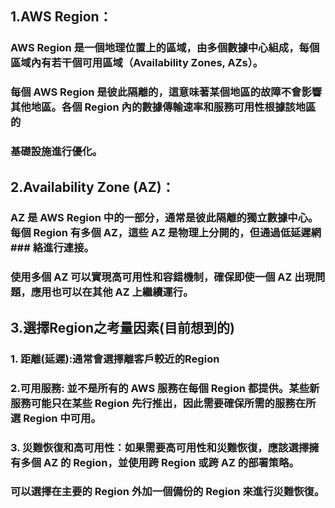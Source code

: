 ## 1.AWS Region：
### AWS Region 是一個地理位置上的區域，由多個數據中心組成，每個區域內有若干個可用區域（Availability Zones, AZs）。
### 每個 AWS Region 是彼此隔離的，這意味著某個地區的故障不會影響其他地區。各個 Region 內的數據傳輸速率和服務可用性根據該地區的
### 基礎設施進行優化。
## 2.Availability Zone (AZ)：
### AZ 是 AWS Region 中的一部分，通常是彼此隔離的獨立數據中心。每個 Region 有多個 AZ，這些 AZ 是物理上分開的，但通過低延遲網### 絡進行連接。
### 使用多個 AZ 可以實現高可用性和容錯機制，確保即使一個 AZ 出現問題，應用也可以在其他 AZ 上繼續運行。

## 3.選擇Region之考量因素(目前想到的)

### 1. 距離(延遲):通常會選擇離客戶較近的Region
### 2.可用服務: 並不是所有的 AWS 服務在每個 Region 都提供。某些新服務可能只在某些 Region 先行推出，因此需要確保所需的服務在所選 Region 中可用。
### 3. 災難恢復和高可用性：如果需要高可用性和災難恢復，應該選擇擁有多個 AZ 的 Region，並使用跨 Region 或跨 AZ 的部署策略。
### 可以選擇在主要的 Region 外加一個備份的 Region 來進行災難恢復。
